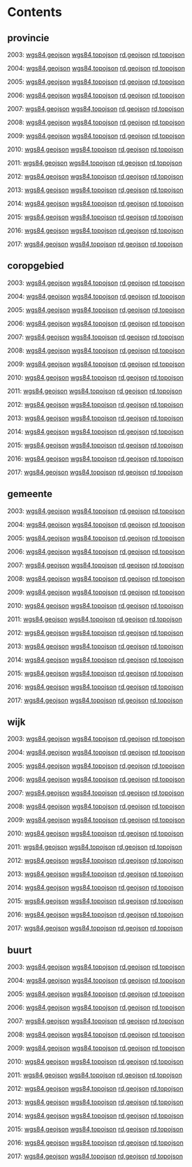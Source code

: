 # Contents

## provincie 

2003:
[wgs84,geojson](wgs84/provincie_2003.geojson)
[wgs84,topojson](wgs84/provincie_2003.topojson)
[rd,geojson](rd/provincie_2003.geojson)
[rd,topojson](rd/provincie_2003.topojson)

2004:
[wgs84,geojson](wgs84/provincie_2004.geojson)
[wgs84,topojson](wgs84/provincie_2004.topojson)
[rd,geojson](rd/provincie_2004.geojson)
[rd,topojson](rd/provincie_2004.topojson)

2005:
[wgs84,geojson](wgs84/provincie_2005.geojson)
[wgs84,topojson](wgs84/provincie_2005.topojson)
[rd,geojson](rd/provincie_2005.geojson)
[rd,topojson](rd/provincie_2005.topojson)

2006:
[wgs84,geojson](wgs84/provincie_2006.geojson)
[wgs84,topojson](wgs84/provincie_2006.topojson)
[rd,geojson](rd/provincie_2006.geojson)
[rd,topojson](rd/provincie_2006.topojson)

2007:
[wgs84,geojson](wgs84/provincie_2007.geojson)
[wgs84,topojson](wgs84/provincie_2007.topojson)
[rd,geojson](rd/provincie_2007.geojson)
[rd,topojson](rd/provincie_2007.topojson)

2008:
[wgs84,geojson](wgs84/provincie_2008.geojson)
[wgs84,topojson](wgs84/provincie_2008.topojson)
[rd,geojson](rd/provincie_2008.geojson)
[rd,topojson](rd/provincie_2008.topojson)

2009:
[wgs84,geojson](wgs84/provincie_2009.geojson)
[wgs84,topojson](wgs84/provincie_2009.topojson)
[rd,geojson](rd/provincie_2009.geojson)
[rd,topojson](rd/provincie_2009.topojson)

2010:
[wgs84,geojson](wgs84/provincie_2010.geojson)
[wgs84,topojson](wgs84/provincie_2010.topojson)
[rd,geojson](rd/provincie_2010.geojson)
[rd,topojson](rd/provincie_2010.topojson)

2011:
[wgs84,geojson](wgs84/provincie_2011.geojson)
[wgs84,topojson](wgs84/provincie_2011.topojson)
[rd,geojson](rd/provincie_2011.geojson)
[rd,topojson](rd/provincie_2011.topojson)

2012:
[wgs84,geojson](wgs84/provincie_2012.geojson)
[wgs84,topojson](wgs84/provincie_2012.topojson)
[rd,geojson](rd/provincie_2012.geojson)
[rd,topojson](rd/provincie_2012.topojson)

2013:
[wgs84,geojson](wgs84/provincie_2013.geojson)
[wgs84,topojson](wgs84/provincie_2013.topojson)
[rd,geojson](rd/provincie_2013.geojson)
[rd,topojson](rd/provincie_2013.topojson)

2014:
[wgs84,geojson](wgs84/provincie_2014.geojson)
[wgs84,topojson](wgs84/provincie_2014.topojson)
[rd,geojson](rd/provincie_2014.geojson)
[rd,topojson](rd/provincie_2014.topojson)

2015:
[wgs84,geojson](wgs84/provincie_2015.geojson)
[wgs84,topojson](wgs84/provincie_2015.topojson)
[rd,geojson](rd/provincie_2015.geojson)
[rd,topojson](rd/provincie_2015.topojson)

2016:
[wgs84,geojson](wgs84/provincie_2016.geojson)
[wgs84,topojson](wgs84/provincie_2016.topojson)
[rd,geojson](rd/provincie_2016.geojson)
[rd,topojson](rd/provincie_2016.topojson)

2017:
[wgs84,geojson](wgs84/provincie_2017.geojson)
[wgs84,topojson](wgs84/provincie_2017.topojson)
[rd,geojson](rd/provincie_2017.geojson)
[rd,topojson](rd/provincie_2017.topojson)

## coropgebied 

2003:
[wgs84,geojson](wgs84/coropgebied_2003.geojson)
[wgs84,topojson](wgs84/coropgebied_2003.topojson)
[rd,geojson](rd/coropgebied_2003.geojson)
[rd,topojson](rd/coropgebied_2003.topojson)

2004:
[wgs84,geojson](wgs84/coropgebied_2004.geojson)
[wgs84,topojson](wgs84/coropgebied_2004.topojson)
[rd,geojson](rd/coropgebied_2004.geojson)
[rd,topojson](rd/coropgebied_2004.topojson)

2005:
[wgs84,geojson](wgs84/coropgebied_2005.geojson)
[wgs84,topojson](wgs84/coropgebied_2005.topojson)
[rd,geojson](rd/coropgebied_2005.geojson)
[rd,topojson](rd/coropgebied_2005.topojson)

2006:
[wgs84,geojson](wgs84/coropgebied_2006.geojson)
[wgs84,topojson](wgs84/coropgebied_2006.topojson)
[rd,geojson](rd/coropgebied_2006.geojson)
[rd,topojson](rd/coropgebied_2006.topojson)

2007:
[wgs84,geojson](wgs84/coropgebied_2007.geojson)
[wgs84,topojson](wgs84/coropgebied_2007.topojson)
[rd,geojson](rd/coropgebied_2007.geojson)
[rd,topojson](rd/coropgebied_2007.topojson)

2008:
[wgs84,geojson](wgs84/coropgebied_2008.geojson)
[wgs84,topojson](wgs84/coropgebied_2008.topojson)
[rd,geojson](rd/coropgebied_2008.geojson)
[rd,topojson](rd/coropgebied_2008.topojson)

2009:
[wgs84,geojson](wgs84/coropgebied_2009.geojson)
[wgs84,topojson](wgs84/coropgebied_2009.topojson)
[rd,geojson](rd/coropgebied_2009.geojson)
[rd,topojson](rd/coropgebied_2009.topojson)

2010:
[wgs84,geojson](wgs84/coropgebied_2010.geojson)
[wgs84,topojson](wgs84/coropgebied_2010.topojson)
[rd,geojson](rd/coropgebied_2010.geojson)
[rd,topojson](rd/coropgebied_2010.topojson)

2011:
[wgs84,geojson](wgs84/coropgebied_2011.geojson)
[wgs84,topojson](wgs84/coropgebied_2011.topojson)
[rd,geojson](rd/coropgebied_2011.geojson)
[rd,topojson](rd/coropgebied_2011.topojson)

2012:
[wgs84,geojson](wgs84/coropgebied_2012.geojson)
[wgs84,topojson](wgs84/coropgebied_2012.topojson)
[rd,geojson](rd/coropgebied_2012.geojson)
[rd,topojson](rd/coropgebied_2012.topojson)

2013:
[wgs84,geojson](wgs84/coropgebied_2013.geojson)
[wgs84,topojson](wgs84/coropgebied_2013.topojson)
[rd,geojson](rd/coropgebied_2013.geojson)
[rd,topojson](rd/coropgebied_2013.topojson)

2014:
[wgs84,geojson](wgs84/coropgebied_2014.geojson)
[wgs84,topojson](wgs84/coropgebied_2014.topojson)
[rd,geojson](rd/coropgebied_2014.geojson)
[rd,topojson](rd/coropgebied_2014.topojson)

2015:
[wgs84,geojson](wgs84/coropgebied_2015.geojson)
[wgs84,topojson](wgs84/coropgebied_2015.topojson)
[rd,geojson](rd/coropgebied_2015.geojson)
[rd,topojson](rd/coropgebied_2015.topojson)

2016:
[wgs84,geojson](wgs84/coropgebied_2016.geojson)
[wgs84,topojson](wgs84/coropgebied_2016.topojson)
[rd,geojson](rd/coropgebied_2016.geojson)
[rd,topojson](rd/coropgebied_2016.topojson)

2017:
[wgs84,geojson](wgs84/coropgebied_2017.geojson)
[wgs84,topojson](wgs84/coropgebied_2017.topojson)
[rd,geojson](rd/coropgebied_2017.geojson)
[rd,topojson](rd/coropgebied_2017.topojson)

## gemeente 

2003:
[wgs84,geojson](wgs84/gemeente_2003.geojson)
[wgs84,topojson](wgs84/gemeente_2003.topojson)
[rd,geojson](rd/gemeente_2003.geojson)
[rd,topojson](rd/gemeente_2003.topojson)

2004:
[wgs84,geojson](wgs84/gemeente_2004.geojson)
[wgs84,topojson](wgs84/gemeente_2004.topojson)
[rd,geojson](rd/gemeente_2004.geojson)
[rd,topojson](rd/gemeente_2004.topojson)

2005:
[wgs84,geojson](wgs84/gemeente_2005.geojson)
[wgs84,topojson](wgs84/gemeente_2005.topojson)
[rd,geojson](rd/gemeente_2005.geojson)
[rd,topojson](rd/gemeente_2005.topojson)

2006:
[wgs84,geojson](wgs84/gemeente_2006.geojson)
[wgs84,topojson](wgs84/gemeente_2006.topojson)
[rd,geojson](rd/gemeente_2006.geojson)
[rd,topojson](rd/gemeente_2006.topojson)

2007:
[wgs84,geojson](wgs84/gemeente_2007.geojson)
[wgs84,topojson](wgs84/gemeente_2007.topojson)
[rd,geojson](rd/gemeente_2007.geojson)
[rd,topojson](rd/gemeente_2007.topojson)

2008:
[wgs84,geojson](wgs84/gemeente_2008.geojson)
[wgs84,topojson](wgs84/gemeente_2008.topojson)
[rd,geojson](rd/gemeente_2008.geojson)
[rd,topojson](rd/gemeente_2008.topojson)

2009:
[wgs84,geojson](wgs84/gemeente_2009.geojson)
[wgs84,topojson](wgs84/gemeente_2009.topojson)
[rd,geojson](rd/gemeente_2009.geojson)
[rd,topojson](rd/gemeente_2009.topojson)

2010:
[wgs84,geojson](wgs84/gemeente_2010.geojson)
[wgs84,topojson](wgs84/gemeente_2010.topojson)
[rd,geojson](rd/gemeente_2010.geojson)
[rd,topojson](rd/gemeente_2010.topojson)

2011:
[wgs84,geojson](wgs84/gemeente_2011.geojson)
[wgs84,topojson](wgs84/gemeente_2011.topojson)
[rd,geojson](rd/gemeente_2011.geojson)
[rd,topojson](rd/gemeente_2011.topojson)

2012:
[wgs84,geojson](wgs84/gemeente_2012.geojson)
[wgs84,topojson](wgs84/gemeente_2012.topojson)
[rd,geojson](rd/gemeente_2012.geojson)
[rd,topojson](rd/gemeente_2012.topojson)

2013:
[wgs84,geojson](wgs84/gemeente_2013.geojson)
[wgs84,topojson](wgs84/gemeente_2013.topojson)
[rd,geojson](rd/gemeente_2013.geojson)
[rd,topojson](rd/gemeente_2013.topojson)

2014:
[wgs84,geojson](wgs84/gemeente_2014.geojson)
[wgs84,topojson](wgs84/gemeente_2014.topojson)
[rd,geojson](rd/gemeente_2014.geojson)
[rd,topojson](rd/gemeente_2014.topojson)

2015:
[wgs84,geojson](wgs84/gemeente_2015.geojson)
[wgs84,topojson](wgs84/gemeente_2015.topojson)
[rd,geojson](rd/gemeente_2015.geojson)
[rd,topojson](rd/gemeente_2015.topojson)

2016:
[wgs84,geojson](wgs84/gemeente_2016.geojson)
[wgs84,topojson](wgs84/gemeente_2016.topojson)
[rd,geojson](rd/gemeente_2016.geojson)
[rd,topojson](rd/gemeente_2016.topojson)

2017:
[wgs84,geojson](wgs84/gemeente_2017.geojson)
[wgs84,topojson](wgs84/gemeente_2017.topojson)
[rd,geojson](rd/gemeente_2017.geojson)
[rd,topojson](rd/gemeente_2017.topojson)

## wijk 

2003:
[wgs84,geojson](wgs84/wijk_2003.geojson)
[wgs84,topojson](wgs84/wijk_2003.topojson)
[rd,geojson](rd/wijk_2003.geojson)
[rd,topojson](rd/wijk_2003.topojson)

2004:
[wgs84,geojson](wgs84/wijk_2004.geojson)
[wgs84,topojson](wgs84/wijk_2004.topojson)
[rd,geojson](rd/wijk_2004.geojson)
[rd,topojson](rd/wijk_2004.topojson)

2005:
[wgs84,geojson](wgs84/wijk_2005.geojson)
[wgs84,topojson](wgs84/wijk_2005.topojson)
[rd,geojson](rd/wijk_2005.geojson)
[rd,topojson](rd/wijk_2005.topojson)

2006:
[wgs84,geojson](wgs84/wijk_2006.geojson)
[wgs84,topojson](wgs84/wijk_2006.topojson)
[rd,geojson](rd/wijk_2006.geojson)
[rd,topojson](rd/wijk_2006.topojson)

2007:
[wgs84,geojson](wgs84/wijk_2007.geojson)
[wgs84,topojson](wgs84/wijk_2007.topojson)
[rd,geojson](rd/wijk_2007.geojson)
[rd,topojson](rd/wijk_2007.topojson)

2008:
[wgs84,geojson](wgs84/wijk_2008.geojson)
[wgs84,topojson](wgs84/wijk_2008.topojson)
[rd,geojson](rd/wijk_2008.geojson)
[rd,topojson](rd/wijk_2008.topojson)

2009:
[wgs84,geojson](wgs84/wijk_2009.geojson)
[wgs84,topojson](wgs84/wijk_2009.topojson)
[rd,geojson](rd/wijk_2009.geojson)
[rd,topojson](rd/wijk_2009.topojson)

2010:
[wgs84,geojson](wgs84/wijk_2010.geojson)
[wgs84,topojson](wgs84/wijk_2010.topojson)
[rd,geojson](rd/wijk_2010.geojson)
[rd,topojson](rd/wijk_2010.topojson)

2011:
[wgs84,geojson](wgs84/wijk_2011.geojson)
[wgs84,topojson](wgs84/wijk_2011.topojson)
[rd,geojson](rd/wijk_2011.geojson)
[rd,topojson](rd/wijk_2011.topojson)

2012:
[wgs84,geojson](wgs84/wijk_2012.geojson)
[wgs84,topojson](wgs84/wijk_2012.topojson)
[rd,geojson](rd/wijk_2012.geojson)
[rd,topojson](rd/wijk_2012.topojson)

2013:
[wgs84,geojson](wgs84/wijk_2013.geojson)
[wgs84,topojson](wgs84/wijk_2013.topojson)
[rd,geojson](rd/wijk_2013.geojson)
[rd,topojson](rd/wijk_2013.topojson)

2014:
[wgs84,geojson](wgs84/wijk_2014.geojson)
[wgs84,topojson](wgs84/wijk_2014.topojson)
[rd,geojson](rd/wijk_2014.geojson)
[rd,topojson](rd/wijk_2014.topojson)

2015:
[wgs84,geojson](wgs84/wijk_2015.geojson)
[wgs84,topojson](wgs84/wijk_2015.topojson)
[rd,geojson](rd/wijk_2015.geojson)
[rd,topojson](rd/wijk_2015.topojson)

2016:
[wgs84,geojson](wgs84/wijk_2016.geojson)
[wgs84,topojson](wgs84/wijk_2016.topojson)
[rd,geojson](rd/wijk_2016.geojson)
[rd,topojson](rd/wijk_2016.topojson)

2017:
[wgs84,geojson](wgs84/wijk_2017.geojson)
[wgs84,topojson](wgs84/wijk_2017.topojson)
[rd,geojson](rd/wijk_2017.geojson)
[rd,topojson](rd/wijk_2017.topojson)

## buurt 

2003:
[wgs84,geojson](wgs84/buurt_2003.geojson)
[wgs84,topojson](wgs84/buurt_2003.topojson)
[rd,geojson](rd/buurt_2003.geojson)
[rd,topojson](rd/buurt_2003.topojson)

2004:
[wgs84,geojson](wgs84/buurt_2004.geojson)
[wgs84,topojson](wgs84/buurt_2004.topojson)
[rd,geojson](rd/buurt_2004.geojson)
[rd,topojson](rd/buurt_2004.topojson)

2005:
[wgs84,geojson](wgs84/buurt_2005.geojson)
[wgs84,topojson](wgs84/buurt_2005.topojson)
[rd,geojson](rd/buurt_2005.geojson)
[rd,topojson](rd/buurt_2005.topojson)

2006:
[wgs84,geojson](wgs84/buurt_2006.geojson)
[wgs84,topojson](wgs84/buurt_2006.topojson)
[rd,geojson](rd/buurt_2006.geojson)
[rd,topojson](rd/buurt_2006.topojson)

2007:
[wgs84,geojson](wgs84/buurt_2007.geojson)
[wgs84,topojson](wgs84/buurt_2007.topojson)
[rd,geojson](rd/buurt_2007.geojson)
[rd,topojson](rd/buurt_2007.topojson)

2008:
[wgs84,geojson](wgs84/buurt_2008.geojson)
[wgs84,topojson](wgs84/buurt_2008.topojson)
[rd,geojson](rd/buurt_2008.geojson)
[rd,topojson](rd/buurt_2008.topojson)

2009:
[wgs84,geojson](wgs84/buurt_2009.geojson)
[wgs84,topojson](wgs84/buurt_2009.topojson)
[rd,geojson](rd/buurt_2009.geojson)
[rd,topojson](rd/buurt_2009.topojson)

2010:
[wgs84,geojson](wgs84/buurt_2010.geojson)
[wgs84,topojson](wgs84/buurt_2010.topojson)
[rd,geojson](rd/buurt_2010.geojson)
[rd,topojson](rd/buurt_2010.topojson)

2011:
[wgs84,geojson](wgs84/buurt_2011.geojson)
[wgs84,topojson](wgs84/buurt_2011.topojson)
[rd,geojson](rd/buurt_2011.geojson)
[rd,topojson](rd/buurt_2011.topojson)

2012:
[wgs84,geojson](wgs84/buurt_2012.geojson)
[wgs84,topojson](wgs84/buurt_2012.topojson)
[rd,geojson](rd/buurt_2012.geojson)
[rd,topojson](rd/buurt_2012.topojson)

2013:
[wgs84,geojson](wgs84/buurt_2013.geojson)
[wgs84,topojson](wgs84/buurt_2013.topojson)
[rd,geojson](rd/buurt_2013.geojson)
[rd,topojson](rd/buurt_2013.topojson)

2014:
[wgs84,geojson](wgs84/buurt_2014.geojson)
[wgs84,topojson](wgs84/buurt_2014.topojson)
[rd,geojson](rd/buurt_2014.geojson)
[rd,topojson](rd/buurt_2014.topojson)

2015:
[wgs84,geojson](wgs84/buurt_2015.geojson)
[wgs84,topojson](wgs84/buurt_2015.topojson)
[rd,geojson](rd/buurt_2015.geojson)
[rd,topojson](rd/buurt_2015.topojson)

2016:
[wgs84,geojson](wgs84/buurt_2016.geojson)
[wgs84,topojson](wgs84/buurt_2016.topojson)
[rd,geojson](rd/buurt_2016.geojson)
[rd,topojson](rd/buurt_2016.topojson)

2017:
[wgs84,geojson](wgs84/buurt_2017.geojson)
[wgs84,topojson](wgs84/buurt_2017.topojson)
[rd,geojson](rd/buurt_2017.geojson)
[rd,topojson](rd/buurt_2017.topojson)

